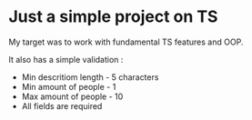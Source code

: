 # Just a simple project on TS

My target was to work with fundamental TS features and OOP.

It also has a simple validation :
- Min descritiom length - 5 characters
- Min amount of people - 1
- Max amount of people - 10
- All fields are required

